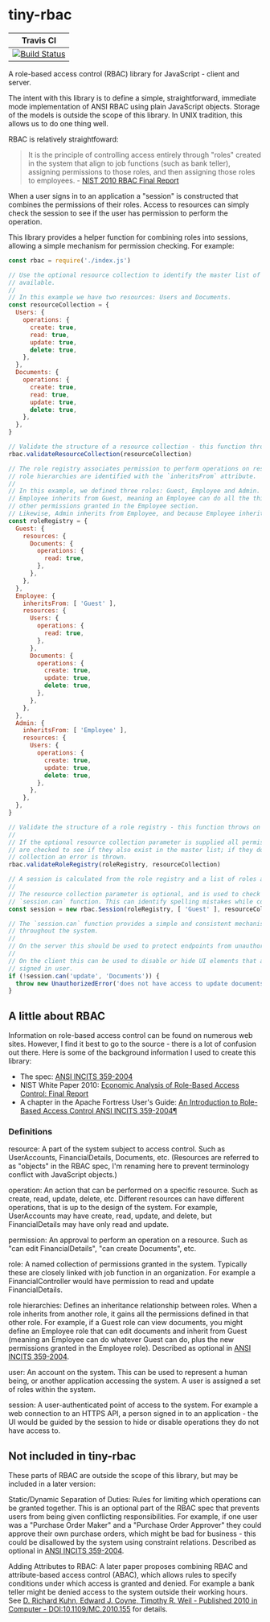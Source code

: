 # tiny-rbac

|Travis CI|
|:-:|
|[![Build Status](https://travis-ci.org/shaunjohansen/tiny-rbac.svg?branch=master)](https://travis-ci.org/shaunjohansen/tiny-rbac)|

A role-based access control (RBAC) library for JavaScript - client and server.

The intent with this library is to define a simple, straightforward, immediate mode implementation of ANSI RBAC using plain JavaScript objects. Storage of the models is outside the scope of this library. In UNIX tradition, this allows us to do one thing well.

RBAC is relatively straightfoward:

> It is the principle of controlling access entirely through "roles" created in the system that align to job functions (such as bank teller), assigning permissions to those roles, and then assigning those roles to employees. - [NIST 2010 RBAC Final Report](https://csrc.nist.gov/publications/detail/white-paper/2010/12/19/economic-analysis-of-rbac-final-report/final)

When a user signs in to an application a "session" is constructed that combines the permissions of their roles. Access to resources can simply check the session to see if the user has permission to perform the operation.

This library provides a helper function for combining roles into sessions, allowing a simple mechanism for permission checking. For example:

```javascript
const rbac = require('./index.js')

// Use the optional resource collection to identify the master list of all resources and operations
// available.
//
// In this example we have two resources: Users and Documents.
const resourceCollection = {
  Users: {
    operations: {
      create: true,
      read: true,
      update: true,
      delete: true,
    },
  },
  Documents: {
    operations: {
      create: true,
      read: true,
      update: true,
      delete: true,
    },
  },
}

// Validate the structure of a resource collection - this function throws on structural errors.
rbac.validateResourceCollection(resourceCollection)

// The role registry associates permission to perform operations on resources with roles. As well,
// role hierarchies are identified with the `inheritsFrom` attribute.
//
// In this example, we defined three roles: Guest, Employee and Admin.
// Employee inherits from Guest, meaning an Employee can do all the things Guest can do plus the
// other permissions granted in the Employee section.
// Likewise, Admin inherits from Employee, and because Employee inherits from Guest, so does Admin.
const roleRegistry = {
  Guest: {
    resources: {
      Documents: {
        operations: {
          read: true,
        },
      },
    },
  },
  Employee: {
    inheritsFrom: [ 'Guest' ],
    resources: {
      Users: {
        operations: {
          read: true,
        },
      },
      Documents: {
        operations: {
          create: true,
          update: true,
          delete: true,
        },
      },
    },
  },
  Admin: {
    inheritsFrom: [ 'Employee' ],
    resources: {
      Users: {
        operations: {
          create: true,
          update: true,
          delete: true,
        },
      },
    },
  },
}

// Validate the structure of a role registry - this function throws on structural errors.
//
// If the optional resource collection parameter is supplied all permission grants on resources
// are checked to see if they also exist in the master list; if they do not exist in the resource
// collection an error is thrown.
rbac.validateRoleRegistry(roleRegistry, resourceCollection)

// A session is calculated from the role registry and a list of roles associated with a user.
//
// The resource collection parameter is optional, and is used to check the values passed to the
// `session.can` function. This can identify spelling mistakes while coding your application.
const session = new rbac.Session(roleRegistry, [ 'Guest' ], resourceCollection)

// The `session.can` function provides a simple and consistent mechanism to protect functionality
// throughout the system.
//
// On the server this should be used to protect endpoints from unauthorized access.
//
// On the client this can be used to disable or hide UI elements that are not accessible to the
// signed in user.
if (!session.can('update', 'Documents')) {
  throw new UnauthorizedError('does not have access to update documents')
}
```

## A little about RBAC

Information on role-based access control can be found on numerous web sites. However, I find it best to go to the source - there is a lot of confusion out there. Here is some of the background information I used to create this library:

- The spec: [ANSI INCITS 359-2004](https://profsandhu.com/journals/tissec/ANSI+INCITS+359-2004.pdf)
- NIST White Paper 2010: [Economic Analysis of Role-Based Access Control: Final Report](https://csrc.nist.gov/publications/detail/white-paper/2010/12/19/economic-analysis-of-rbac-final-report/final)
- A chapter in the Apache Fortress User's Guide: [An Introduction to Role-Based Access Control ANSI INCITS 359-2004¶](https://directory.apache.org/fortress/user-guide/1-intro-rbac.html)

### Definitions

resource: A part of the system subject to access control. Such as UserAccounts, FinancialDetails, Documents, etc. (Resources are referred to as "objects" in the RBAC spec, I'm renaming here to prevent terminology conflict with JavaScript objects.)

operation: An action that can be performed on a specific resource. Such as create, read, update, delete, etc. Different resources can have different operations, that is up to the design of the system. For example, UserAccounts may have create, read, update, and delete, but FinancialDetails may have only read and update.

permission: An approval to perform an operation on a resource. Such as "can edit FinancialDetails", "can create Documents", etc.

role: A named collection of permissions granted in the system. Typically these are closely linked with job function in an organization. For example a FinancialController would have permission to read and update FinancialDetails.

role hierarchies: Defines an inheritance relationship between roles. When a role inherits from another role, it gains all the permissions defined in that other role. For example, if a Guest role can view documents, you might define an Employee role that can edit documents and inherit from Guest (meaning an Employee can do whatever Guest can do, plus the new permissions granted in the Employee role). Described as optional in [ANSI INCITS 359-2004](https://profsandhu.com/journals/tissec/ANSI+INCITS+359-2004.pdf).

user: An account on the system. This can be used to represent a human being, or another application accessing the system. A user is assigned a set of roles within the system.

session: A user-authenticated point of access to the system. For example a web connection to an HTTPS API, a person signed in to an application - the UI would be guided by the session to hide or disable operations they do not have access to.

## Not included in tiny-rbac

These parts of RBAC are outside the scope of this library, but may be included in a later version:

Static/Dynamic Separation of Duties: Rules for limiting which operations can be granted together. This is an optional part of the RBAC spec that prevents users from being given conflicting responsibilities. For example, if one user was a "Purchase Order Maker" and a "Purchase Order Approver" they could approve their own purchase orders, which might be bad for business - this could be disallowed by the system using constraint relations. Described as optional in [ANSI INCITS 359-2004](https://profsandhu.com/journals/tissec/ANSI+INCITS+359-2004.pdf).

Adding Attributes to RBAC: A later paper proposes combining RBAC and attribute-based access control (ABAC), which allows rules to specify conditions under which access is granted and denied. For example a bank teller might be denied access to the system outside their working hours. See [D. Richard Kuhn, Edward J. Coyne, Timothy R. Weil - Published 2010 in Computer - DOI:10.1109/MC.2010.155](https://csrc.nist.gov/CSRC/media/Publications/journal-article/2010/adding-attributes-to-role-based-access-control/documents/kuhn-coyne-weil-10.pdf) for details.
